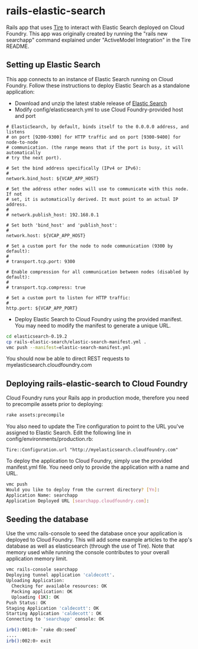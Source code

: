 rails-elastic-search
====================

Rails app that uses [Tire](https://github.com/karmi/tire) to interact with Elastic Search deployed on Cloud Foundry.  This app was originally created by running the "rails new searchapp" command explained under "ActiveModel Integration" in the Tire README.

## Setting up Elastic Search
This app connects to an instance of Elastic Search running on Cloud Foundry.  Follow these instructions to deploy Elastic Search as a standalone application:

- Download and unzip the latest stable release of [Elastic Search](http://www.elasticsearch.org/download/)
- Modify config/elasticsearch.yml to use Cloud Foundry-provided host and port

```
# ElasticSearch, by default, binds itself to the 0.0.0.0 address, and listens
# on port [9200-9300] for HTTP traffic and on port [9300-9400] for node-to-node
# communication. (the range means that if the port is busy, it will automatically
# try the next port).

# Set the bind address specifically (IPv4 or IPv6):
#
network.bind_host: ${VCAP_APP_HOST}

# Set the address other nodes will use to communicate with this node. If not
# set, it is automatically derived. It must point to an actual IP address.
#
# network.publish_host: 192.168.0.1

# Set both 'bind_host' and 'publish_host':
#
network.host: ${VCAP_APP_HOST}

# Set a custom port for the node to node communication (9300 by default):
#
# transport.tcp.port: 9300

# Enable compression for all communication between nodes (disabled by default):
#
# transport.tcp.compress: true

# Set a custom port to listen for HTTP traffic:
#
http.port: ${VCAP_APP_PORT}
```

- Deploy Elastic Search to Cloud Foundry using the provided manifest.  You may need to modify the manifest to generate a unique URL.

```bash
cd elasticsearch-0.19.2
cp rails-elastic-search/elastic-search-manifest.yml .
vmc push --manifest=elastic-search-manifest.yml
```

You should now be able to direct REST requests to myelasticsearch.cloudfoundry.com

## Deploying rails-elastic-search to Cloud Foundry
Cloud Foundry runs your Rails app in production mode, therefore you need to precompile assets prior to deploying:

```bash
rake assets:precompile
```

You also need to update the Tire configuration to point to the URL you've assigned to Elastic Search.  Edit the following line in config/environments/production.rb:

```
Tire::Configuration.url "http://myelasticsearch.cloudfoundry.com"
```

To deploy the application to Cloud Foundry, simply use the provided manifest.yml file.  You need only to provide the application with a name and URL.

```bash
vmc push
Would you like to deploy from the current directory? [Yn]:
Application Name: searchapp
Application Deployed URL [searchapp.cloudfoundry.com]:
```

## Seeding the database
Use the vmc rails-console to seed the database once your application is deployed to Cloud Foundry.  This will add some example articles to the app's database as well as elasticsearch (through the use of Tire). Note that memory used while running the console contributes to your overall application memory limit.

```bash
vmc rails-console searchapp
Deploying tunnel application 'caldecott'.
Uploading Application:
  Checking for available resources: OK
  Packing application: OK
  Uploading (1K): OK
Push Status: OK
Staging Application 'caldecott': OK
Starting Application 'caldecott': OK
Connecting to 'searchapp' console: OK

irb():001:0> `rake db:seed`
....
irb():002:0> exit
```